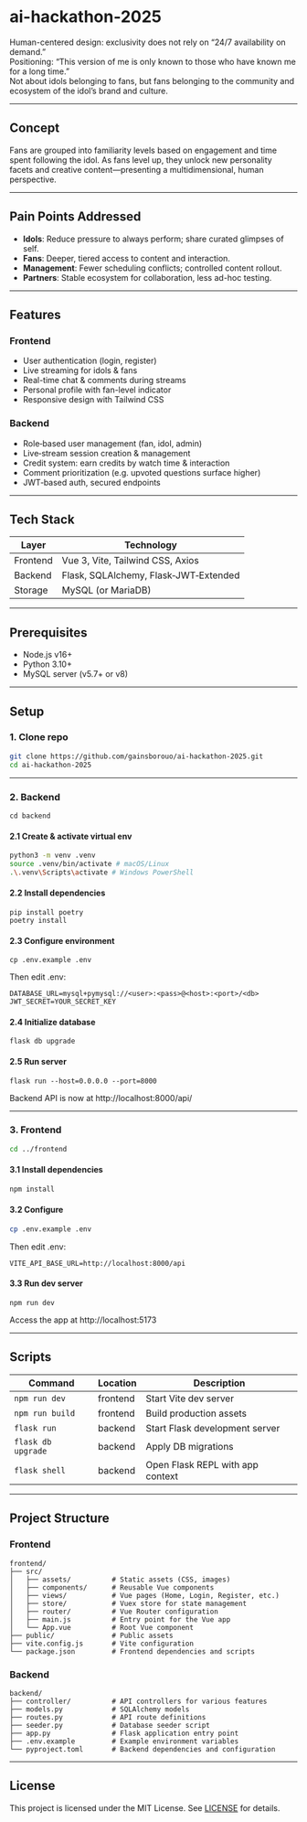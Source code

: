 # ai-hackathon-2025

Human-centered design: exclusivity does not rely on “24/7 availability on demand.”  
Positioning: “This version of me is only known to those who have known me for a long time.”  
Not about idols belonging to fans, but fans belonging to the community and ecosystem of the idol’s brand and culture.

---

## Concept

Fans are grouped into familiarity levels based on engagement and time spent following the idol. As fans level up, they unlock new personality facets and creative content—presenting a multidimensional, human perspective.

---

## Pain Points Addressed

- **Idols**: Reduce pressure to always perform; share curated glimpses of self.
- **Fans**: Deeper, tiered access to content and interaction.
- **Management**: Fewer scheduling conflicts; controlled content rollout.
- **Partners**: Stable ecosystem for collaboration, less ad-hoc testing.

---

## Features

### Frontend

- User authentication (login, register)
- Live streaming for idols & fans
- Real-time chat & comments during streams
- Personal profile with fan-level indicator
- Responsive design with Tailwind CSS

### Backend

- Role‐based user management (fan, idol, admin)
- Live‐stream session creation & management
- Credit system: earn credits by watch time & interaction
- Comment prioritization (e.g. upvoted questions surface higher)
- JWT‐based auth, secured endpoints

---

## Tech Stack

| Layer    | Technology                            |
| -------- | ------------------------------------- |
| Frontend | Vue 3, Vite, Tailwind CSS, Axios      |
| Backend  | Flask, SQLAlchemy, Flask‐JWT‐Extended |
| Storage  | MySQL (or MariaDB)                    |

---

## Prerequisites

- Node.js v16+
- Python 3.10+
- MySQL server (v5.7+ or v8)

---

## Setup

### 1. Clone repo

```bash
git clone https://github.com/gainsborouo/ai-hackathon-2025.git
cd ai-hackathon-2025
```

---

### 2. Backend

```
cd backend
```

#### 2.1 Create & activate virtual env

```bash
python3 -m venv .venv
source .venv/bin/activate # macOS/Linux
.\.venv\Scripts\activate # Windows PowerShell
```

#### 2.2 Install dependencies

```
pip install poetry
poetry install
```

#### 2.3 Configure environment

```
cp .env.example .env
```

Then edit .env:

```
DATABASE_URL=mysql+pymysql://<user>:<pass>@<host>:<port>/<db>
JWT_SECRET=YOUR_SECRET_KEY
```

#### 2.4 Initialize database

```
flask db upgrade
```

#### 2.5 Run server

```
flask run --host=0.0.0.0 --port=8000
```

Backend API is now at http://localhost:8000/api/

---

### 3. Frontend

```bash
cd ../frontend
```

#### 3.1 Install dependencies

```bash
npm install
```

#### 3.2 Configure

```bash
cp .env.example .env
```

Then edit .env:

```
VITE_API_BASE_URL=http://localhost:8000/api
```

#### 3.3 Run dev server

```
npm run dev
```

Access the app at http://localhost:5173

---

## Scripts

| Command            | Location | Description                      |
| ------------------ | -------- | -------------------------------- |
| `npm run dev`      | frontend | Start Vite dev server            |
| `npm run build`    | frontend | Build production assets          |
| `flask run`        | backend  | Start Flask development server   |
| `flask db upgrade` | backend  | Apply DB migrations              |
| `flask shell`      | backend  | Open Flask REPL with app context |

---

## Project Structure

### Frontend

```
frontend/
├── src/
│   ├── assets/          # Static assets (CSS, images)
│   ├── components/      # Reusable Vue components
│   ├── views/           # Vue pages (Home, Login, Register, etc.)
│   ├── store/           # Vuex store for state management
│   ├── router/          # Vue Router configuration
│   ├── main.js          # Entry point for the Vue app
│   └── App.vue          # Root Vue component
├── public/              # Public assets
├── vite.config.js       # Vite configuration
└── package.json         # Frontend dependencies and scripts
```

### Backend

```
backend/
├── controller/          # API controllers for various features
├── models.py            # SQLAlchemy models
├── routes.py            # API route definitions
├── seeder.py            # Database seeder script
├── app.py               # Flask application entry point
├── .env.example         # Example environment variables
└── pyproject.toml       # Backend dependencies and configuration
```

---

## License

This project is licensed under the MIT License. See [LICENSE](LICENSE) for details.
